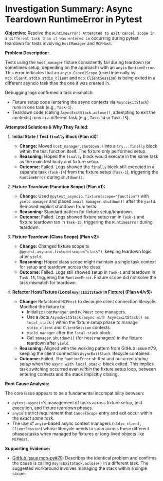 # Investigation Summary: Async Teardown RuntimeError in Pytest

**Objective:** Resolve the `RuntimeError: Attempted to exit cancel scope in a different task than it was entered in` occurring during pytest teardown for tests involving `HostManager` and `MCPHost`.

**Problem Description:**

Tests using the `host_manager` fixture consistently fail during teardown (or sometimes setup, depending on the approach) with an `anyio` `RuntimeError`. This error indicates that an `anyio.CancelScope` (used internally by `mcp.client.stdio.stdio_client` and `mcp.ClientSession`) is being exited in a different asyncio task than the one it was created in.

Debugging logs confirmed a task mismatch:
*   Fixture setup code (entering the async contexts via `AsyncExitStack`) runs in one task (e.g., `Task-1`).
*   Teardown code (calling `AsyncExitStack.aclose()`, attempting to exit the contexts) runs in a different task (e.g., `Task-14` or `Task-15`).

**Attempted Solutions & Why They Failed:**

1.  **Initial State / Test `finally` Block (Plan v3):**
    *   **Change:** Moved `host_manager.shutdown()` into a `try...finally` block within the test function itself. The fixture only performed setup.
    *   **Reasoning:** Hoped the `finally` block would execute in the same task as the main test body and fixture setup.
    *   **Outcome:** Failed. Logs showed the `finally` block still executed in a separate task (`Task-14`) from the fixture setup (`Task-1`), triggering the `RuntimeError` during `shutdown()`.

2.  **Fixture Teardown (Function Scope) (Plan v1):**
    *   **Change:** Used `@pytest_asyncio.fixture(scope="function")` with `yield manager` and placed `await manager.shutdown()` after the `yield`. Removed explicit shutdown from tests.
    *   **Reasoning:** Standard pattern for fixture setup/teardown.
    *   **Outcome:** Failed. Logs showed fixture setup ran in `Task-1` and fixture teardown ran in `Task-15`, triggering the `RuntimeError` during teardown.

3.  **Fixture Teardown (Class Scope) (Plan v2):**
    *   **Change:** Changed fixture scope to `@pytest_asyncio.fixture(scope="class")`, keeping teardown logic after `yield`.
    *   **Reasoning:** Hoped class scope might maintain a single task context for setup and teardown across the class.
    *   **Outcome:** Failed. Logs still showed setup in `Task-1` and teardown in `Task-15`, triggering the `RuntimeError`. Fixture scope did not solve the task mismatch for teardown.

4.  **Refactor Host/Fixture (Local `AsyncExitStack` in Fixture) (Plan v4/v5):**
    *   **Change:** Refactored `MCPHost` to decouple client connection lifecycle. Modified the fixture to:
        *   Initialize `HostManager` and `MCPHost` core managers.
        *   Use a *local* `AsyncExitStack` (`async with AsyncExitStack() as local_stack:`) within the fixture setup phase to manage `stdio_client` and `ClientSession` contexts.
        *   `yield manager` after the `local_stack` block.
        *   Call `manager.shutdown()` (for host managers) in the fixture teardown after `yield`.
    *   **Reasoning:** Aligned with the working pattern from GitHub issue #79, keeping the client connection `AsyncExitStack` lifecycle contained.
    *   **Outcome:** Failed. The `RuntimeError` shifted and occurred *during setup* when the `async with local_stack:` block exited. This implies task switching occurred even *within* the fixture setup loop, between entering contexts and the stack implicitly closing.

**Root Cause Analysis:**

The core issue appears to be a fundamental incompatibility between:
*   `pytest-asyncio`'s management of tasks across fixture setup, test execution, and fixture teardown phases.
*   `anyio`'s strict requirement that `CancelScope` entry and exit occur within the *exact same task*.
*   The use of `anyio`-based async context managers (`stdio_client`, `ClientSession`) whose lifecycle needs to span across these different phases/tasks when managed by fixtures or long-lived objects like `MCPHost`.

**Supporting Evidence:**

*   [GitHub Issue mcp-py#79](https://github.com/modelcontextprotocol/mcp-py/issues/79): Describes the identical problem and confirms the cause is calling `AsyncExitStack.aclose()` in a different task. The suggested workaround involves managing the stack within a single scope.